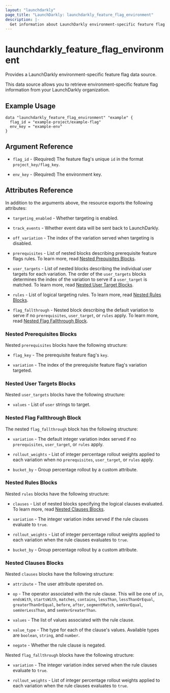 ```yaml
---
layout: "launchdarkly"
page_title: "LaunchDarkly: launchdarkly_feature_flag_environment"
description: |-
  Get information about LaunchDarkly environment-specific feature flag configurations.
---
```


# launchdarkly_feature_flag_environment

Provides a LaunchDarkly environment-specific feature flag data source.

This data source allows you to retrieve environment-specific feature flag information from your LaunchDarkly organization.

## Example Usage

```hcl
data "launchdarkly_feature_flag_environment" "example" {
  flag_id = "example-project/example-flag"
  env_key = "example-env"
}
```

## Argument Reference

- `flag_id` - (Required) The feature flag's unique `id` in the format `project_key/flag_key`.

- `env_key` - (Required) The environment key.

## Attributes Reference

In addition to the arguments above, the resource exports the following attributes:

- `targeting_enabled` - Whether targeting is enabled.

- `track_events` - Whether event data will be sent back to LaunchDarkly.

- `off_variation` - The index of the variation served when targeting is disabled.

- `prerequisites` - List of nested blocks describing prerequisite feature flags rules. To learn more, read [Nested Prequisites Blocks](#nested-prerequisites-blocks).

- `user_targets` - List of nested blocks describing the individual user targets for each variation. The order of the `user_targets` blocks determines the index of the variation to serve if a `user_target` is matched. To learn more, read [Nested User Target Blocks](#nested-user-targets-blocks).

- `rules` - List of logical targeting rules. To learn more, read [Nested Rules Blocks](#nested-rules-blocks).

- `flag_fallthrough` - Nested block describing the default variation to serve if no `prerequisites`, `user_target`, or `rules` apply. To learn more, read [Nested Flag Fallthrough Block](#nested-flag-fallthrough-block).

### Nested Prerequisites Blocks

Nested `prerequisites` blocks have the following structure:

- `flag_key` - The prerequisite feature flag's `key`.

- `variation` - The index of the prerequisite feature flag's variation targeted.

### Nested User Targets Blocks

Nested `user_targets` blocks have the following structure:

- `values` - List of `user` strings to target.

### Nested Flag Fallthrough Block

The nested `flag_fallthrough` block has the following structure:

- `variation` - The default integer variation index served if no `prerequisites`, `user_target`, or `rules` apply. 

- `rollout_weights` - List of integer percentage rollout weights applied to each variation when no `prerequisites`, `user_target`, or `rules` apply. 

- `bucket_by` - Group percentage rollout by a custom attribute. 

### Nested Rules Blocks

Nested `rules` blocks have the following structure:

- `clauses` - List of nested blocks specifying the logical clauses evaluated. To learn more, read [Nested Clauses Blocks](#nested-clauses-blocks).

- `variation` - The integer variation index served if the rule clauses evaluate to `true`. 

- `rollout_weights` - List of integer percentage rollout weights applied to each variation when the rule clauses evaluates to `true`. 

- `bucket_by` - Group percentage rollout by a custom attribute. 

### Nested Clauses Blocks

Nested `clauses` blocks have the following structure:

- `attribute` - The user attribute operated on.

- `op` - The operator associated with the rule clause. This will be one of `in`, `endsWith`, `startsWith`, `matches`, `contains`, `lessThan`, `lessThanOrEqual`, `greaterThanOrEqual`, `before`, `after`, `segmentMatch`, `semVerEqual`, `semVerLessThan`, and `semVerGreaterThan`.

- `values` - The list of values associated with the rule clause.

- `value_type` - The type for each of the clause's values. Available types are `boolean`, `string`, and `number`.

- `negate` - Whether the rule clause is negated.

Nested `flag_fallthrough` blocks have the following structure:

- `variation` - The integer variation index served when the rule clauses evaluate to `true`. 

- `rollout_weights` - List of integer percentage rollout weights applied to each variation when the rule clauses evaluates to `true`. 


